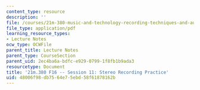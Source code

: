 ```yaml
---
content_type: resource
description: ''
file: /courses/21m-380-music-and-technology-recording-techniques-and-audio-production-fall-2016/48006f98db7564e75ebd58f61878162b_MIT21M_380F16_ses11_note.pdf
file_type: application/pdf
learning_resource_types:
- Lecture Notes
ocw_type: OCWFile
parent_title: Lecture Notes
parent_type: CourseSection
parent_uid: 2ec4ba6a-bdfc-e929-0799-1f8fb1b9ada3
resourcetype: Document
title: '21m.380 F16 -- Session 11: Stereo Recording Practice'
uid: 48006f98-db75-64e7-5ebd-58f61878162b
---
```

